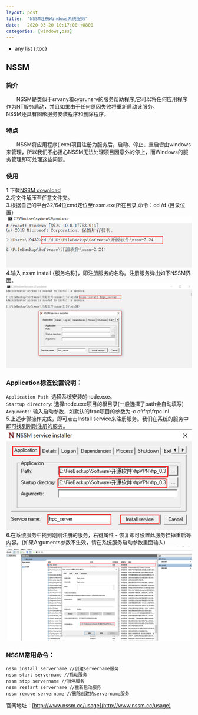 ```yaml
---
layout: post
title:  "NSSM注册Windows系统服务"
date:   2020-03-20 10:17:00 +0800
categories: [windows,oss]
---
```

* any list
{:toc}

## NSSM
### 简介
　　NSSM是类似于srvany和cygrunsrv的服务帮助程序,它可以将任何应用程序作为NT服务启动，并且如果由于任何原因失败将重新启动该服务。  
NSSM还具有图形服务安装程序和删除程序。
### 特点
　　NSSM将应用程序(.exe)项目注册为服务后，启动、停止、重启皆由windows来管理，所以我们不必担心NSSM无法处理项目因意外的停止，而Windows的服务管理即可处理这些问题。
### 使用
1.下载[NSSM download](https://nssm.cc/release/nssm-2.24.zip)  
2.将文件解压至任意文件夹。  
3.根据自己的平台32/64位cmd定位至nssm.exe所在目录,命令：cd /d {目录位置}  
![](/static/img/posts/nssm/nssm01.png)
4.输入 nssm install {服务名称}，即注册服务的名称。注册服务弹出如下NSSM界面。  
![](/static/img/posts/nssm/nssm02.png)
### Application标签设置说明：
`Application Path`: 选择系统安装的node.exe。  
`Startup directory`: 选择node.exe项目的根目录(一般选择了path会自动填写)  
`Arguments`: 输入启动参数，如默认的frpc项目的参数为-c c:\frp\frpc.ini  
5.上述步骤操作完成，即可点击Install service来注册服务。我们在系统的服务中即可找到刚刚注册的服务。
 ![](/static/img/posts/nssm/nssm03.png)
6.在系统服务中找到刚刚注册的服务，右键属性 - 恢复即可设置此服务挂掉重启等内容。(如果Arguments参数不生效，请在系统服务启动参数里面输入)
![](/static/img/posts/nssm/nssm04.png)
### NSSM常用命令：
```
nssm install servername //创建servername服务
nssm start servername //启动服务
nssm stop servername //暂停服务
nssm restart servername //重新启动服务
nssm remove servername //删除创建的servername服务
```
官网地址：[http://www.nssm.cc/usage](http://www.nssm.cc/usage)
